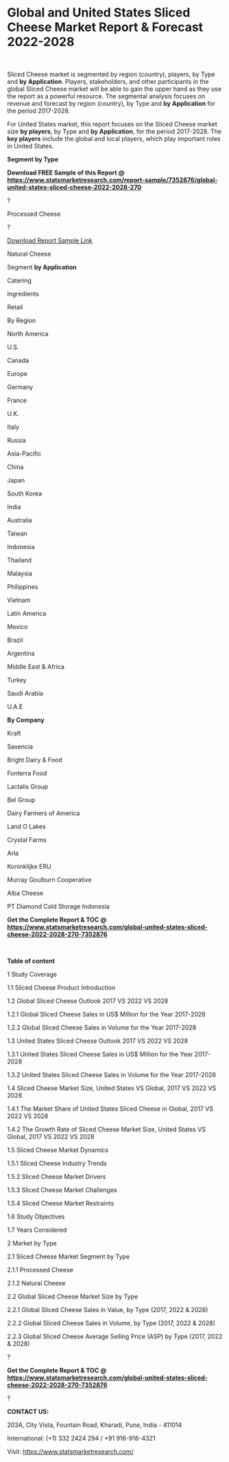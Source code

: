 <h1>Global and United States Sliced Cheese Market Report & Forecast 2022-2028</h1><br/><p>Sliced Cheese market is segmented by region (country), players, by Type and <strong>by Application</strong>. Players, stakeholders, and other participants in the global Sliced Cheese market will be able to gain the upper hand as they use the report as a powerful resource. The segmental analysis focuses on revenue and forecast by region (country), by Type and <strong>by Application</strong> for the period 2017-2028.</p>
 
 
 
 <p>For United States market, this report focuses on the Sliced Cheese market size <strong>by players</strong>, by Type and <strong>by Application</strong>, for the period 2017-2028. The <strong>key players</strong> include the global and local players, which play important roles in United States.</p>
 
 
 
 <p><strong>Segment by Type</strong></p>
 
 
 
 <div><b>Download FREE Sample of this Report @ <a href="https://www.statsmarketresearch.com/download-free-sample/7352876/global-united-states-sliced-cheese-2022-2028-270">https://www.statsmarketresearch.com/report-sample/7352876/global-united-states-sliced-cheese-2022-2028-270</a></b></div>
 
 
 
 <p>? </p>
 
 
 
 <p>Processed Cheese</p>
 
 
 
 <p>? </p>
 
 
 
 <p><a href="https://www.statsmarketresearch.com/download-free-sample/7352876/global-united-states-sliced-cheese-2022-2028-270">Download Report Sample Link</a></p>
 
 
 
 <p>Natural Cheese</p>
 
 
 
 <p>Segment <strong>by Application</strong></p>
 
 
 
 <p>Catering</p>
 
 
 
 <p>Ingredients</p>
 
 
 
 <p>Retail</p>
 
 
 
 <p>By Region</p>
 
 
 
 <p>North America</p>
 
 
 
 <p>U.S.</p>
 
 
 
 <p>Canada</p>
 
 
 
 <p>Europe</p>
 
 
 
 <p>Germany</p>
 
 
 
 <p>France</p>
 
 
 
 <p>U.K.</p>
 
 
 
 <p>Italy</p>
 
 
 
 <p>Russia</p>
 
 
 
 <p>Asia-Pacific</p>
 
 
 
 <p>China</p>
 
 
 
 <p>Japan</p>
 
 
 
 <p>South Korea</p>
 
 
 
 <p>India</p>
 
 
 
 <p>Australia</p>
 
 
 
 <p>Taiwan</p>
 
 
 
 <p>Indonesia</p>
 
 
 
 <p>Thailand</p>
 
 
 
 <p>Malaysia</p>
 
 
 
 <p>Philippines</p>
 
 
 
 <p>Vietnam</p>
 
 
 
 <p>Latin America</p>
 
 
 
 <p>Mexico</p>
 
 
 
 <p>Brazil</p>
 
 
 
 <p>Argentina</p>
 
 
 
 <p>Middle East & Africa</p>
 
 
 
 <p>Turkey</p>
 
 
 
 <p>Saudi Arabia</p>
 
 
 
 <p>U.A.E</p>
 
 
 
 <p><strong>By Company</strong></p>
 
 
 
 <p>Kraft</p>
 
 
 
 <p>Savencia</p>
 
 
 
 <p>Bright Dairy & Food</p>
 
 
 
 <p>Fonterra Food</p>
 
 
 
 <p>Lactalis Group</p>
 
 
 
 <p>Bel Group</p>
 
 
 
 <p>Dairy Farmers of America</p>
 
 
 
 <p>Land O Lakes</p>
 
 
 
 <p>Crystal Farms</p>
 
 
 
 <p>Arla</p>
 
 
 
 <p>Koninklijke ERU</p>
 
 
 
 <p>Murray Goulburn Cooperative</p>
 
 
 
 <p>Alba Cheese</p>
 
 
 
 <p>PT Diamond Cold Storage Indonesia</p>
 
 
 
 <div><b>Get the Complete Report & TOC @ <a href="https://www.statsmarketresearch.com/global-united-states-sliced-cheese-2022-2028-270-7352876">https://www.statsmarketresearch.com/global-united-states-sliced-cheese-2022-2028-270-7352876</a></b></div>
 
 
 
 <p><br />
 
 <b>Table of content</b></p>
 
 
 
 <p>1 Study Coverage<br />
 
 1.1 Sliced Cheese Product Introduction<br />
 
 1.2 Global Sliced Cheese Outlook 2017 VS 2022 VS 2028<br />
 
 1.2.1 Global Sliced Cheese Sales in US$ Million for the Year 2017-2028<br />
 
 1.2.2 Global Sliced Cheese Sales in Volume for the Year 2017-2028<br />
 
 1.3 United States Sliced Cheese Outlook 2017 VS 2022 VS 2028<br />
 
 1.3.1 United States Sliced Cheese Sales in US$ Million for the Year 2017-2028<br />
 
 1.3.2 United States Sliced Cheese Sales in Volume for the Year 2017-2028<br />
 
 1.4 Sliced Cheese Market Size, United States VS Global, 2017 VS 2022 VS 2028<br />
 
 1.4.1 The Market Share of United States Sliced Cheese in Global, 2017 VS 2022 VS 2028<br />
 
 1.4.2 The Growth Rate of Sliced Cheese Market Size, United States VS Global, 2017 VS 2022 VS 2028<br />
 
 1.5 Sliced Cheese Market Dynamics<br />
 
 1.5.1 Sliced Cheese Industry Trends<br />
 
 1.5.2 Sliced Cheese Market Drivers<br />
 
 1.5.3 Sliced Cheese Market Challenges<br />
 
 1.5.4 Sliced Cheese Market Restraints<br />
 
 1.6 Study Objectives<br />
 
 1.7 Years Considered<br />
 
 2 Market by Type<br />
 
 2.1 Sliced Cheese Market Segment by Type<br />
 
 2.1.1 Processed Cheese<br />
 
 2.1.2 Natural Cheese<br />
 
 2.2 Global Sliced Cheese Market Size by Type<br />
 
 2.2.1 Global Sliced Cheese Sales in Value, by Type (2017, 2022 & 2028)<br />
 
 2.2.2 Global Sliced Cheese Sales in Volume, by Type (2017, 2022 & 2028)<br />
 
 2.2.3 Global Sliced Cheese Average Selling Price (ASP) by Type (2017, 2022 & 2028)<br />
 
 ? </p>
 
 
 
 <div><b>Get the Complete Report & TOC @ <a href="https://www.statsmarketresearch.com/global-united-states-sliced-cheese-2022-2028-270-7352876">https://www.statsmarketresearch.com/global-united-states-sliced-cheese-2022-2028-270-7352876</a></b></div>
 
 
 
 <p>? </p>
 
 
 
 <p><b>CONTACT US:</b><br />
 
 203A, City Vista, Fountain Road, Kharadi, Pune, India - 411014<br />
 
 International: (+1) 332 2424 294 / +91 916-916-4321<br />
 
 Visit: <a href="https://www.statsmarketresearch.com/">https://www.statsmarketresearch.com/</a></p>